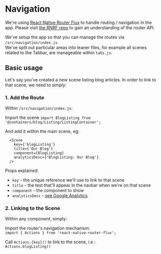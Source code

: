 # Navigation

We're using [React Native Router Flux](https://github.com/aksonov/react-native-router-flux) to handle routing / navigation in the app. Please visit [the RNRF repo](https://github.com/aksonov/react-native-router-flux) to gain an understanding of the router API.

We've setup the app so that you can manage the routes via `/src/navigation/index.js`.  
We've split out particular areas into leaner files, for example all scenes related to the Tabbar, are manageable within `tabs.js`.

## Basic usage

Let's say you've created a new scene listing blog articles. In order to link to that scene, we need to simply:

### 1. Add the Route

Within `/src/navigation/index.js`:

Import the scene `import BlogListing from '@containers/blog/Listing/ListingContainer';`

And add it within the main scene, eg:

```
  <Scene
    key={'blogListing'}
    title={'Our Blog'}
    component={BlogListing}
    analyticsDesc={'BlogListing: Our Blog'}
  />
```

Props explained:

- `key` - the unique reference we'll use to link to that scene
- `title` - the text that'll appear in the navbar when we're on that scene
- `component` - the component to show
- `analyticsDesc` - [see Google Analytics](../../docs/google-analytics.md)

### 2. Linking to the Scene

Within any component, simply:

Import the router's navigation mechanism:  
`import { Actions } from 'react-native-router-flux';`

Call `Actions.{key}()` to link to the scene, i.e.:  
`Actions.blogListing()`
